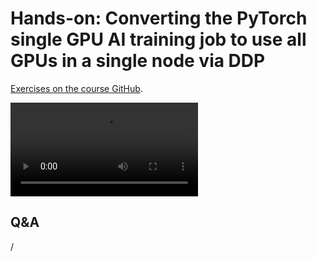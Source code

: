 # Hands-on: Converting the PyTorch single GPU AI training job to use all GPUs in a single node via DDP

[Exercises on the course GitHub](https://github.com/Lumi-supercomputer/Getting_Started_with_AI_workshop/tree/ai-20250527/08_Scaling_to_multiple_GPUs).

<!--
[Exercises on the course GitHub](https://github.com/Lumi-supercomputer/Getting_Started_with_AI_workshop/tree/main/08_Scaling_to_multiple_GPUs).
-->

<!--
A video recording of the discussion of the solution will follow.
-->

<video src="https://462000265.lumidata.eu/ai-20250527/recordings/E08_MultipleGPUs.mp4" controls="controls"></video>


## Q&A

/

